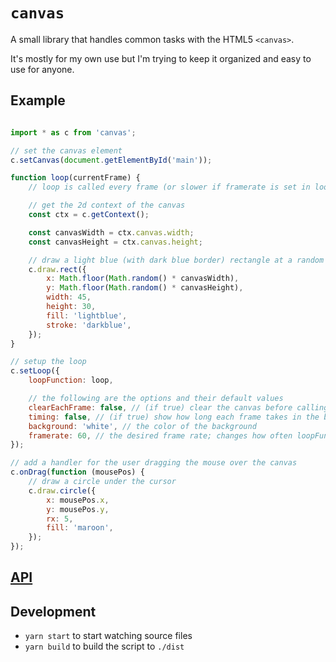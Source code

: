 # `canvas`

A small library that handles common tasks with the HTML5 `<canvas>`.

It's mostly for my own use but I'm trying to keep it organized and easy to use for anyone.

## Example

```javascript

import * as c from 'canvas';

// set the canvas element
c.setCanvas(document.getElementById('main'));

function loop(currentFrame) {
	// loop is called every frame (or slower if framerate is set in loop options)

	// get the 2d context of the canvas
	const ctx = c.getContext();

	const canvasWidth = ctx.canvas.width;
	const canvasHeight = ctx.canvas.height;

	// draw a light blue (with dark blue border) rectangle at a random coordinate
	c.draw.rect({
		x: Math.floor(Math.random() * canvasWidth),
		y: Math.floor(Math.random() * canvasHeight),
		width: 45,
		height: 30,
		fill: 'lightblue',
		stroke: 'darkblue',
	});
}

// setup the loop
c.setLoop({
	loopFunction: loop,

	// the following are the options and their default values
	clearEachFrame: false, // (if true) clear the canvas before calling loopFunction
	timing: false, // (if true) show how long each frame takes in the bottom left corner
	background: 'white', // the color of the background
	framerate: 60, // the desired frame rate; changes how often loopFunction is called; may not be accurate
});

// add a handler for the user dragging the mouse over the canvas
c.onDrag(function (mousePos) {
	// draw a circle under the cursor
	c.draw.circle({
		x: mousePos.x,
		y: mousePos.y,
		rx: 5,
		fill: 'maroon',
	});
});

```

## [API](./API.md)



## Development

- `yarn start` to start watching source files
- `yarn build` to build the script to `./dist`
